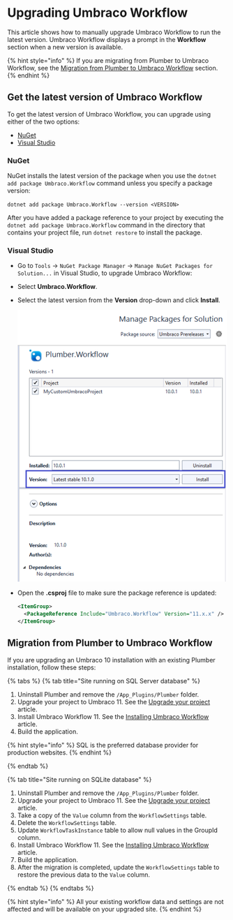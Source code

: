 # Upgrading Umbraco Workflow

This article shows how to manually upgrade Umbraco Workflow to run the latest version. Umbraco Workflow displays a prompt in the **Workflow** section when a new version is available.

{% hint style="info" %}
If you are migrating from Plumber to Umbraco Workflow, see the [Migration from Plumber to Umbraco Workflow](#migration-from-plumber-to-umbraco-workflow) section.
{% endhint %}

## Get the latest version of Umbraco Workflow

To get the latest version of Umbraco Workflow, you can upgrade using either of the two options:

- [NuGet](#nuget)
- [Visual Studio](#visual-studio)

### NuGet

NuGet installs the latest version of the package when you use the `dotnet add package Umbraco.Workflow` command unless you specify a package version:

  `dotnet add package Umbraco.Workflow --version <VERSION>`

After you have added a package reference to your project by executing the `dotnet add package Umbraco.Workflow` command in the directory that contains your project file, run `dotnet restore` to install the package.

### Visual Studio

- Go to `Tools` -> `NuGet Package Manager` -> `Manage NuGet Packages for Solution...` in Visual Studio, to upgrade Umbraco Workflow:
- Select **Umbraco.Workflow**.
- Select the latest version from the **Version** drop-down and click **Install**.

  ![NuGet Package Manager](images/Manage_packages_v10.png)

- Open the **<project-name>.csproj** file to make sure the package reference is updated:

  ```xml
  <ItemGroup>
    <PackageReference Include="Umbraco.Workflow" Version="11.x.x" />
  </ItemGroup>
  ```

## Migration from Plumber to Umbraco Workflow

If you are upgrading an Umbraco 10 installation with an existing Plumber installation, follow these steps:

{% tabs %}
{% tab title="Site running on SQL Server database" %}

1. Uninstall Plumber and remove the `/App_Plugins/Plumber` folder.
2. Upgrade your project to Umbraco 11. See the [Upgrade your project](../umbraco-cms/fundamentals/setup/upgrading/README.md) article.
3. Install Umbraco Workflow 11. See the [Installing Umbraco Workflow](installing-workflow.md) article.
4. Build the application.

{% hint style="info" %}
SQL is the preferred database provider for production websites.
{% endhint %}

{% endtab %}

{% tab title="Site running on SQLite database" %}

1. Uninstall Plumber and remove the `/App_Plugins/Plumber` folder.
2. Upgrade your project to Umbraco 11. See the [Upgrade your project](../umbraco-cms/fundamentals/setup/upgrading/README.md) article.
3. Take a copy of the `Value` column from the `WorkflowSettings` table.
4. Delete the `WorkflowSettings` table.
5. Update `WorkflowTaskInstance` table to allow null values in the GroupId column.
6. Install Umbraco Workflow 11. See the [Installing Umbraco Workflow](installing-workflow.md) article.
7. Build the application.
8. After the migration is completed, update the `WorkflowSettings` table to restore the previous data to the `Value` column.

{% endtab %}
{% endtabs %}

{% hint style="info" %}
All your existing workflow data and settings are not affected and will be available on your upgraded site.
{% endhint %}
